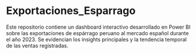 # Exportaciones_Esparrago
Este repositorio contiene un dashboard interactivo desarrollado en Power BI sobre las exportaciones de espárrago peruano al mercado español durante el año 2023. Se evidencian los insights principales y la tendencia temporal de las ventas registradas.
